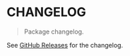 # CHANGELOG

> Package changelog.

See [GitHub Releases](https://github.com/stdlib-js/assert-is-square-number/releases) for the changelog.